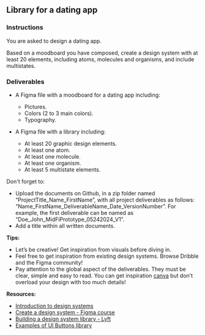 ## Library for a dating app

### Instructions

You are asked to design a dating app.

Based on a moodboard you have composed, create a design system with at least 20 elements, including atoms, molecules and organisms, and include multistates.

### Deliverables

- A Figma file with a moodboard for a dating app including:

  - Pictures.
  - Colors (2 to 3 main colors).
  - Typography.

- A Figma file with a library including:

  - At least 20 graphic design elements.
  - At least one atom.
  - At least one molecule.
  - At least one organism.
  - At least 5 multistate elements.

Don't forget to:

- Upload the documents on Github, in a zip folder named “ProjectTitle_Name_FirstName”, with all project deliverables as follows: “Name_FirstName_DeliverableName_Date_VersionNumber”. For example, the first deliverable can be named as “Doe_John_MidFiPrototype_05242024_V1”.
- Add a title within all written documents.

**Tips:**

- Let’s be creative! Get inspiration from visuals before diving in.
- Feel free to get inspiration from existing design systems. Browse Dribble and the Figma community!
- Pay attention to the global aspect of the deliverables. They must be clear, simple and easy to read. You can get inspiration [canva](https://www.canva.com/) but don’t overload your design with too much details!

**Resources:**

- [Introduction to design systems](https://www.youtube.com/watch?v=xEuBCUngJ_U)
- [Create a design system - Figma course](https://www.youtube.com/watch?v=RYDiDpW2VkM)
- [Building a design system library - Lyft](https://medium.com/tap-to-dismiss/building-a-design-system-library-532ef2492811)
- [Examples of UI Buttons library](https://www.pinterest.co.kr/pin/663014376380850291/)

